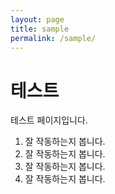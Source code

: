 ```yaml
---
layout: page
title: sample
permalink: /sample/
---
```


# 테스트

테스트 페이지입니다.

1. 잘 작동하는지 봅니다.
2. 잘 작동하는지 봅니다.
3. 잘 작동하는지 봅니다.
4. 잘 작동하는지 봅니다.
